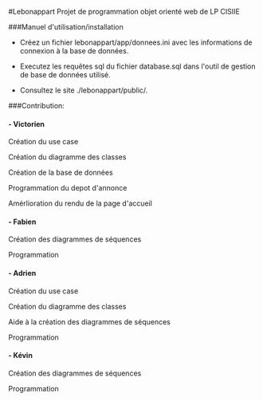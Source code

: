 #Lebonappart
Projet de programmation objet orienté web de LP CISIIE


###Manuel d'utilisation/installation

- Créez un fichier lebonappart/app/donnees.ini avec les informations de connexion à la base de données.

- Executez les requêtes sql du fichier database.sql dans l'outil de gestion de base de données utilisé.

- Consultez le site ./lebonappart/public/.


###Contribution:

####  - Victorien

Création du use case

Création du diagramme des classes

Création de la base de données

Programmation du depot d'annonce

Amérlioration du rendu de la page d'accueil


####  - Fabien

Création des diagrammes de séquences

Programmation


####  - Adrien

Création du use case

Création du diagramme des classes

Aide à la création des diagrammes de séquences

Programmation


####  - Kévin

Création des diagrammes de séquences

Programmation
